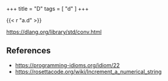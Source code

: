 +++
title = "D"
tags = [ "d" ]
+++

{{< r "a.d" >}}

<https://dlang.org/library/std/conv.html>

## References

- <https://programming-idioms.org/idiom/22>
- <https://rosettacode.org/wiki/Increment_a_numerical_string>
